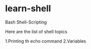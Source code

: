 # learn-shell

Bash Shell-Scripting

Here are the list of shell topics

1.Printing th echo command
2.Variables